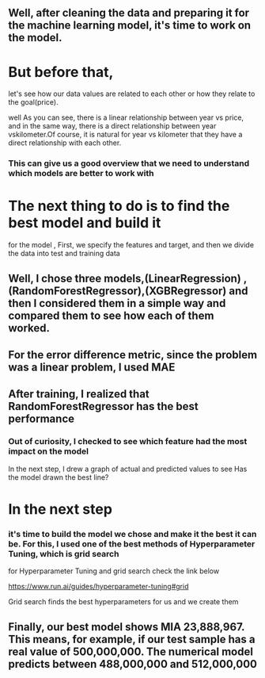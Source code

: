 ## Well, after cleaning the data and preparing it for the machine learning model, it's time to work on the model.

# But before that,

let's see how our data values ​​are related to each other or how they relate to the goal(price).

 well As you can see, there is a linear relationship between  year vs price, and in the same way, there is a direct relationship between  year vskilometer.Of course, it is natural for  year vs kilometer that they have a direct relationship with each other. 

 ### This can give us a good overview that we need to understand which models are better to work with

 # The next thing to do is to find the best model and build it

 for the model , First, we specify the features and target, and then we divide the data into test and training data

## Well, I chose three models,(LinearRegression) ,(RandomForestRegressor),(XGBRegressor) and then I considered them in a simple way and compared them to see how each of them worked.

## For the error difference metric, since the problem was a linear problem, I used MAE

## After training, I realized that RandomForestRegressor has the best performance

### Out of curiosity, I checked to see which feature had the most impact on the model

In the next step, I drew a graph of actual and predicted values ​​to see
Has the model drawn the best line?

# In the next step

### it's time to build the model we chose and make it the best it can be. For this, I used one of the best methods of Hyperparameter Tuning, which is grid search

for Hyperparameter Tuning and grid search check the link below

https://www.run.ai/guides/hyperparameter-tuning#grid

Grid search finds the best hyperparameters for us and we create them

## Finally, our best model shows MIA 23,888,967. This means, for example, if our test sample has a real value of 500,000,000. The numerical model predicts between 488,000,000 and 512,000,000
